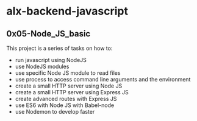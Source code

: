 # alx-backend-javascript

## 0x05-Node_JS_basic
This project is a series of tasks on how to:
  * run javascript using NodeJS
  * use NodeJS modules
  * use specific Node JS module to read files
  * use process to access command line arguments and the environment
  * create a small HTTP server using Node JS
  * create a small HTTP server using Express JS
  * create advanced routes with Express JS
  * use ES6 with Node JS with Babel-node
  * use Nodemon to develop faster
